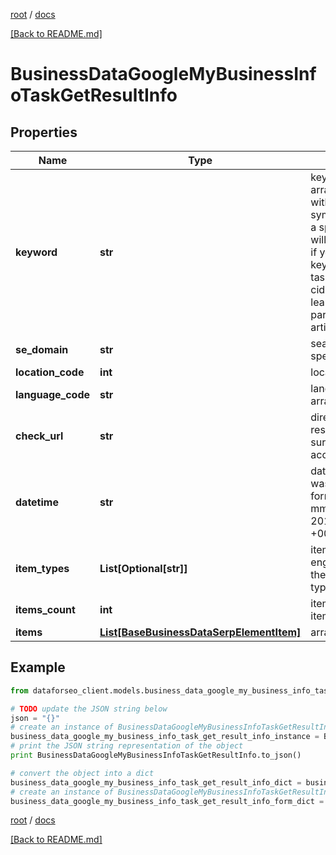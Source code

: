 [root](./../ "root") / [docs](./ "docs")

[[Back to README.md]](./../README.md "[Back to README.md]")

# BusinessDataGoogleMyBusinessInfoTaskGetResultInfo

## Properties

Name | Type | Description | Notes
------------ | ------------- | ------------- | -------------
**keyword** | **str** | keyword received in a POST array keyword is returned with decoded %## (plus symbol ‘+’ will be decoded to a space character) this field will contain the cid parameter if you specified it in the keyword field when setting a task; example: cid:2946633002421908862 learn more about the parameter in this help center article | [optional]
**se_domain** | **str** | search engine domain as specified in a POST array | [optional]
**location_code** | **int** | location code in a POST array | [optional]
**language_code** | **str** | language code in a POST array | [optional]
**check_url** | **str** | direct URL to search engine results you can use it to make sure that we provided accurate results | [optional]
**datetime** | **str** | date and time when the result was received in the UTC format: “yyyy-mm-dd hh-mm-ss +00:00” example: 2019-11-15 12:57:46 +00:00 | [optional]
**item_types** | **List[Optional[str]]** | item types types of search engine results encountered in the items array; possible item types: google_business_info | [optional]
**items_count** | **int** | item types the number of items in the items array | [optional]
**items** | [**List[BaseBusinessDataSerpElementItem]**](BaseBusinessDataSerpElementItem.md) | array of directory items | [optional]

## Example

```python
from dataforseo_client.models.business_data_google_my_business_info_task_get_result_info import BusinessDataGoogleMyBusinessInfoTaskGetResultInfo

# TODO update the JSON string below
json = "{}"
# create an instance of BusinessDataGoogleMyBusinessInfoTaskGetResultInfo from a JSON string
business_data_google_my_business_info_task_get_result_info_instance = BusinessDataGoogleMyBusinessInfoTaskGetResultInfo.from_json(json)
# print the JSON string representation of the object
print BusinessDataGoogleMyBusinessInfoTaskGetResultInfo.to_json()

# convert the object into a dict
business_data_google_my_business_info_task_get_result_info_dict = business_data_google_my_business_info_task_get_result_info_instance.to_dict()
# create an instance of BusinessDataGoogleMyBusinessInfoTaskGetResultInfo from a dict
business_data_google_my_business_info_task_get_result_info_form_dict = business_data_google_my_business_info_task_get_result_info.from_dict(business_data_google_my_business_info_task_get_result_info_dict)
```

  

[root](./../ "root") / [docs](./ "docs")

[[Back to README.md]](./../README.md "[Back to README.md]")